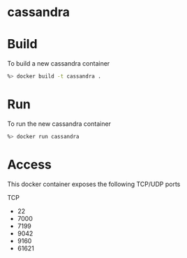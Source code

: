 cassandra
====================

# Build
To build a new cassandra container

```sh
%> docker build -t cassandra .
```

# Run
To run the new cassandra container

```sh
%> docker run cassandra
```

# Access
This docker container exposes the following TCP/UDP ports

TCP
* 22
* 7000
* 7199
* 9042
* 9160
* 61621
